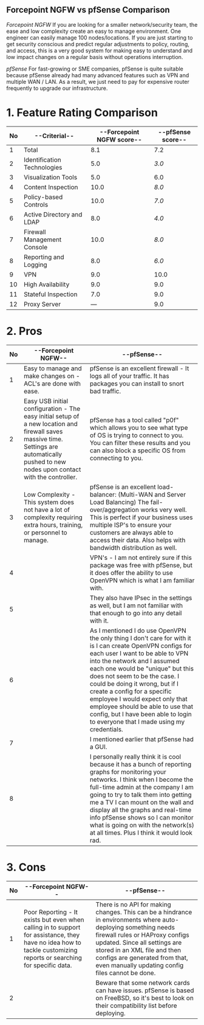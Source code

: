 Forcepoint NGFW vs pfSense Comparison
---

*_Forcepoint NGFW_*
	If you are looking for a smaller network/security team, the ease and low complexity create an easy to manage environment. 
	One engineer can easily manage 100 nodes/locations. 
	If you are just starting to get security conscious and predict regular adjustments to policy, routing, and access, this is a very good system for making easy to understand and low impact changes on a regular basis without operations interruption.

*_pfSense_*
	For fast-growing or SME companies, pfSense is quite suitable because pfSense already had many advanced features such as VPN and multiple WAN / LAN. 
	As a result, we just need to pay for expensive router frequently to upgrade our infrastructure.

# 1. Feature Rating Comparison
|No|--Criterial--|--Forcepoint NGFW score--|--pfSense score--|
|--|-------------|-------------------------|-----------------|
|1|Total|8.1|7.2|
|2|Identification Technologies|5.0|*3.0*|
|3|Visualization Tools|5.0|6.0|
|4|Content Inspection|10.0|*8.0*|
|5|Policy-based Controls|10.0|*7.0*|
|6|Active Directory and LDAP|8.0|*4.0*|
|7|Firewall Management Console|10.0|*8.0*|
|8|Reporting and Logging|8.0|*6.0*|
|9|VPN|9.0|10.0|
|10|High Availability|9.0|9.0|
|11|Stateful Inspection|7.0|9.0|
|12|Proxy Server|—|9.0

# 2. Pros
|No|--Forcepoint NGFW--|--pfSense--|
|--|-------------------|-----------|
|1|Easy to manage and make changes on - ACL's are done with ease.|pfSense is an excellent firewall - It logs all of your traffic. It has packages you can install to snort bad traffic.|
|2|Easy USB initial configuration - The easy initial setup of a new location and firewall saves massive time. Settings are automatically pushed to new nodes upon contact with the controller.|pfSense has a tool called "p0f" which allows you to see what type of OS is trying to connect to you. You can filter these results and you can also block a specific OS from connecting to you.|
|3|Low Complexity - This system does not have a lot of complexity requiring extra hours, training, or personnel to manage.|pfSense is an excellent load-balancer: (Multi-WAN and Server Load Balancing) The fail-over/aggregation works very well. This is perfect if your business uses multiple ISP's to ensure your customers are always able to access their data. Also helps with bandwidth distribution as well.|
|4||VPN's - I am not entirely sure if this package was free with pfSense, but it does offer the ability to use OpenVPN which is what I am familiar with.|
|5||They also have IPsec in the settings as well, but I am not familiar with that enough to go into any detail with it.|
|6||As I mentioned I do use OpenVPN the only thing I don't care for with it is I can create OpenVPN configs for each user I want to be able to VPN into the network and I assumed each one would be "unique" but this does not seem to be the case. I could be doing it wrong, but if I create a config for a specific employee I would expect only that employee should be able to use that config, but I have been able to login to everyone that I made using my credentials.|
|7||I mentioned earlier that pfSense had a GUI.|
|8||I personally really think it is cool because it has a bunch of reporting graphs for monitoring your networks. I think when I become the full-time admin at the company I am going to try to talk them into getting me a TV I can mount on the wall and display all the graphs and real-time info pfSense shows so I can monitor what is going on with the network(s) at all times. Plus I think it would look rad.|

# 3. Cons
|No|--Forcepoint NGFW--|--pfSense--|
|--|-------------------|-----------|
|1|Poor Reporting - It exists but even when calling in to support for assistance, they have no idea how to tackle customizing reports or searching for specific data.|There is no API for making changes. This can be a hindrance in environments where auto-deploying something needs firewall rules or HAProxy configs updated. Since all settings are stored in an XML file and then configs are generated from that, even manually updating config files cannot be done.|
|2||Beware that some network cards can have issues. pfSense is based on FreeBSD, so it's best to look on their compatibility list before deploying.|
